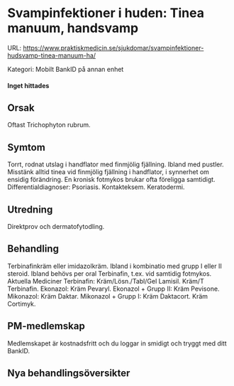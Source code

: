 # Svampinfektioner i huden: Tinea manuum, handsvamp

URL: https://www.praktiskmedicin.se/sjukdomar/svampinfektioner-hudsvamp-tinea-manuum-ha/



Kategori: Mobilt BankID på annan enhet

#### Inget hittades

## Orsak

Oftast Trichophyton rubrum.

## Symtom

Torrt, rodnat utslag i handflator med finmjölig fjällning. Ibland med pustler. Misstänk alltid tinea vid finmjölig fjällning i handflator, i synnerhet om ensidig förändring. En kronisk fotmykos brukar ofta föreligga samtidigt.
Differentialdiagnoser: Psoriasis. Kontakteksem. Keratodermi.

## Utredning

Direktprov och dermatofytodling.

## Behandling

Terbinafinkräm eller imidazolkräm. Ibland i kombinatio med grupp I eller II steroid. Ibland behövs per oral Terbinafin, t.ex. vid samtidig fotmykos.
Aktuella Mediciner
Terbinafin: Kräm/Lösn./Tabl/Gel Lamisil. Kräm/T Terbinafin.
Ekonazol: Kräm Pevaryl.
Ekonazol + Grupp II: Kräm Pevisone.
Mikonazol: Kräm Daktar.
Mikonazol + Grupp I: Kräm Daktacort. Kräm Cortimyk.

## PM-medlemskap

Medlemskapet är kostnadsfritt och du loggar in smidigt och tryggt med ditt BankID.

## Nya behandlingsöversikter

